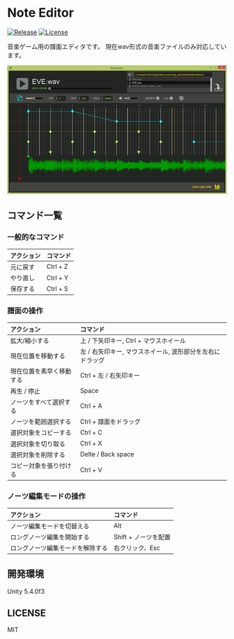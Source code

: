 # Note Editor
[![Release](https://img.shields.io/github/release/setchi/NoteEditor.svg?style=flat-square)](https://github.com/setchi/NoteEditor/releases/latest)
[![License](https://img.shields.io/github/license/setchi/NoteEditor.svg?style=flat-square)](LICENSE)

音楽ゲーム用の譜面エディタです。
現在wav形式の音楽ファイルのみ対応しています。

![screenshot](screenshot.png)

## コマンド一覧
### 一般的なコマンド
| アクション | コマンド |
|:-----------|:------------|
| 元に戻す     |   Ctrl + Z    |
| やり直し     |   Ctrl + Y    |
| 保存する     |   Ctrl + S    |

### 譜面の操作
| アクション | コマンド |
|:-----------|:------------|
| 拡大/縮小する | 上 / 下矢印キー, Ctrl + マウスホイール |
| 現在位置を移動する | 左 / 右矢印キー, マウスホイール, 波形部分を左右にドラッグ |
| 現在位置を素早く移動する | Ctrl + 左 / 右矢印キー |
| 再生 / 停止 | Space |
| ノーツをすべて選択する | Ctrl + A |
| ノーツを範囲選択する    |     Ctrl + 譜面をドラッグ   |
| 選択対象をコピーする    |    Ctrl + C     |
| 選択対象を切り取る     |   Ctrl + X    |
| 選択対象を削除する | Delte / Back space |
| コピー対象を張り付ける       |     Ctrl + V     |

### ノーツ編集モードの操作
| アクション | コマンド |
|:-----------|:------------|
| ノーツ編集モードを切替える | Alt |
| ロングノーツ編集を開始する      |      Shift + ノーツを配置    |
| ロングノーツ編集モードを解除する      |   右クリック、Esc    |

## 開発環境
Unity 5.4.0f3

## LICENSE
MIT
